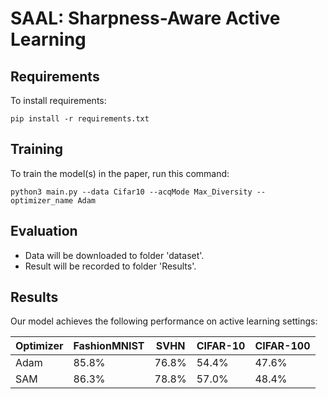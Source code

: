 # SAAL: Sharpness-Aware Active Learning

## Requirements

To install requirements:

```setup
pip install -r requirements.txt
```

## Training

To train the model(s) in the paper, run this command:

```train
python3 main.py --data Cifar10 --acqMode Max_Diversity --optimizer_name Adam
```

## Evaluation

- Data will be downloaded to folder 'dataset'.
- Result will be recorded to folder 'Results'.

## Results

Our model achieves the following performance on active learning settings:

|  Optimizer   | FashionMNIST  |      SVHN     |    CIFAR-10   |   CIFAR-100   |
| ------------ |-------------- | ------------- | ------------- | ------------- |
|    Adam      |     85.8%     |     76.8%     |     54.4%     |     47.6%     |
|    SAM       |     86.3%     |     78.8%     |     57.0%     |     48.4%     |
